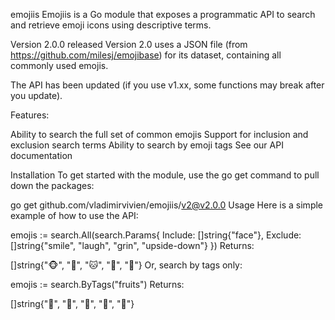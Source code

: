 emojiis
Emojiis is a Go module that exposes a programmatic API to search and retrieve emoji icons using descriptive terms.

Version 2.0.0 released
Version 2.0 uses a JSON file (from https://github.com/milesj/emojibase) for its dataset, containing all commonly used emojis.

The API has been updated (if you use v1.xx, some functions may break after you update).

Features:

Ability to search the full set of common emojis
Support for inclusion and exclusion search terms
Ability to search by emoji tags
See our API documentation

Installation
To get started with the module, use the go get command to pull down the packages:

go get github.com/vladimirvivien/emojiis/v2@v2.0.0
Usage
Here is a simple example of how to use the API:

emojis := search.All(search.Params{
    Include: []string{"face"}, 
    Exclude: []string{"smile", "laugh", "grin", "upside-down"}
})
Returns:

[]string{"🐵", "🐶", "🐱", "🐯", "🦊"}
Or, search by tags only:

emojis := search.ByTags("fruits")
Returns:

[]string{"🍇", "🍈", "🍉", "🍊", "🍋"}

